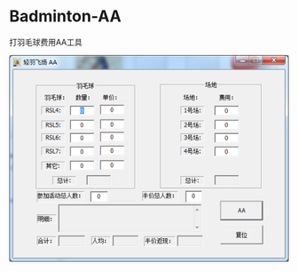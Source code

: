 # Badminton-AA
打羽毛球费用AA工具

![](https://github.com/CoderAldrich/Badminton-AA/blob/master/AA/%E7%95%8C%E9%9D%A2.png)
